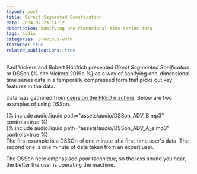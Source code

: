```yaml
---
layout: post
title: Direct Segmented Sonification
date: 2024-07-23 14:12
description: Sonifying one-dimensional time-series data
tags: audio
categories: previous-work
featured: true
related_publications: true
---
```


Paul Vickers and Robert Höldrich presented _Direct Segmented Sonification_, or DSSon {% cite Vickers:2019b %} as a way of sonifying one-dimensional time series data in a temporally compressed form that picks out key features in the data.

Data was gathered from [users on the FRED machine](https://paulvickers.github.io/SoniFRED/). Below are two examples of using DSSon.

<div class="row mt-3">
    <div class="col-sm mt-3 mt-md-0">
        {% include audio.liquid path="assets/audio/DSSon_ADV_B.mp3" controls=true %}
    </div>
    <div class="col-sm mt-3 mt-md-0">
        {% include audio.liquid path="assets/audio/DSSon_ADV_A_e.mp3" controls=true %}
    </div>
</div>
<div class="caption">
    The first example is a DSSOn of one minute of a first-time user's data. The second one is one minute of data taken from an expert user. 
</div>

The DSSon here emphasised _poor technique_, so the less sound you hear, the better the user is operating the machine.
